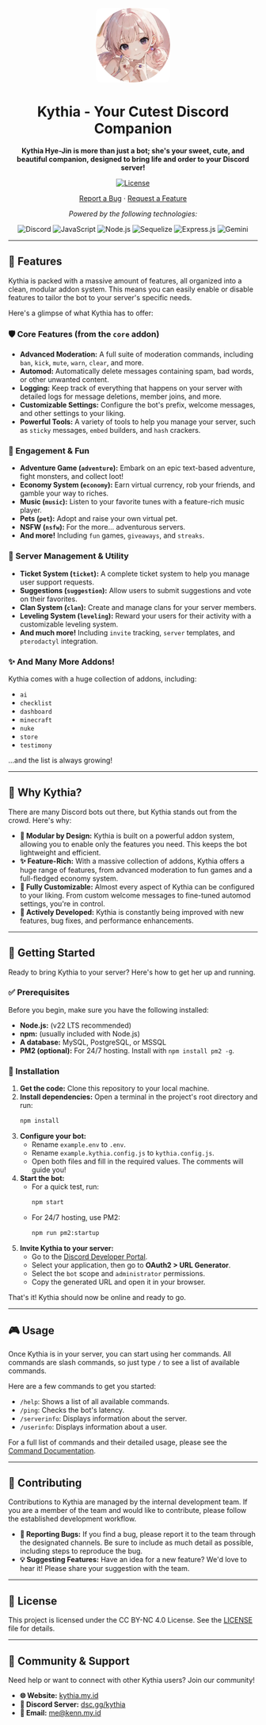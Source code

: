 <p align="center">
  <a href="https://kythia.my.id">
    <img src="./addons/dashboard/web/public/assets/img/logo/logo.png" alt="Kythia Logo" height="150" style="border-radius: 10px;">
  </a>
</p>

<h1 align="center">
  Kythia - Your Cutest Discord Companion
</h1>

<p align="center">
  <strong>Kythia Hye-Jin is more than just a bot; she's your sweet, cute, and beautiful companion, designed to bring life and order to your Discord server!</strong>
</p>

<p align="center">
  <a href="https://github.com/kenndeclouv/kythia/blob/main/LICENSE"><img src="https://img.shields.io/badge/License-CC%20BYNC%204.0-blue?style=for-the-badge" alt="License"></a>
</p>

<p align="center">
  <a href="https://github.com/kenndeclouv/kythia/issues">Report a Bug</a>
  ·
  <a href="https://github.com/kenndeclouv/kythia/issues">Request a Feature</a>
</p>

<div align="center">
  <p><em>Powered by the following technologies:</em></p>
  <img alt="Discord" src="https://img.shields.io/badge/Discord-5865F2.svg?style=flat&logo=Discord&logoColor=white">
  <img alt="JavaScript" src="https://img.shields.io/badge/JavaScript-F7DF1E.svg?style=flat&logo=JavaScript&logoColor=black">
  <img alt="Node.js" src="https://img.shields.io/badge/Node.js-339933.svg?style=flat&logo=nodedotjs&logoColor=white">
  <img alt="Sequelize" src="https://img.shields.io/badge/Sequelize-52B0E7.svg?style=flat&logo=Sequelize&logoColor=white">
  <img alt="Express.js" src="https://img.shields.io/badge/Express.js-000000.svg?style=flat&logo=express&logoColor=white">
  <img alt="Gemini" src="https://img.shields.io/badge/Gemini-4285F4.svg?style=flat&logo=Google&logoColor=white">
</div>

---

## 🌟 Features

Kythia is packed with a massive amount of features, all organized into a clean, modular addon system. This means you can easily enable or disable features to tailor the bot to your server's specific needs.

Here's a glimpse of what Kythia has to offer:

### 🛡️ Core Features (from the `core` addon)

*   **Advanced Moderation:** A full suite of moderation commands, including `ban`, `kick`, `mute`, `warn`, `clear`, and more.
*   **Automod:** Automatically delete messages containing spam, bad words, or other unwanted content.
*   **Logging:** Keep track of everything that happens on your server with detailed logs for message deletions, member joins, and more.
*   **Customizable Settings:** Configure the bot's prefix, welcome messages, and other settings to your liking.
*   **Powerful Tools:** A variety of tools to help you manage your server, such as `sticky` messages, `embed` builders, and `hash` crackers.

### 🎉 Engagement & Fun

*   **Adventure Game (`adventure`):** Embark on an epic text-based adventure, fight monsters, and collect loot!
*   **Economy System (`economy`):** Earn virtual currency, rob your friends, and gamble your way to riches.
*   **Music (`music`):** Listen to your favorite tunes with a feature-rich music player.
*   **Pets (`pet`):** Adopt and raise your own virtual pet.
*   **NSFW (`nsfw`):** For the more... adventurous servers.
*   **And more!** Including `fun` games, `giveaways`, and `streaks`.

### 🚀 Server Management & Utility

*   **Ticket System (`ticket`):** A complete ticket system to help you manage user support requests.
*   **Suggestions (`suggestion`):** Allow users to submit suggestions and vote on their favorites.
*   **Clan System (`clan`):** Create and manage clans for your server members.
*   **Leveling System (`leveling`):** Reward your users for their activity with a customizable leveling system.
*   **And much more!** Including `invite` tracking, `server` templates, and `pterodactyl` integration.

### ✨ And Many More Addons!

Kythia comes with a huge collection of addons, including:

*   `ai`
*   `checklist`
*   `dashboard`
*   `minecraft`
*   `nuke`
*   `store`
*   `testimony`

...and the list is always growing!

---

## 🤔 Why Kythia?

There are many Discord bots out there, but Kythia stands out from the crowd. Here's why:

*   **🤖 Modular by Design:** Kythia is built on a powerful addon system, allowing you to enable only the features you need. This keeps the bot lightweight and efficient.
*   **✨ Feature-Rich:** With a massive collection of addons, Kythia offers a huge range of features, from advanced moderation to fun games and a full-fledged economy system.
*   **🔧 Fully Customizable:** Almost every aspect of Kythia can be configured to your liking. From custom welcome messages to fine-tuned automod settings, you're in control.
*   **🚀 Actively Developed:** Kythia is constantly being improved with new features, bug fixes, and performance enhancements.

---

## 🚀 Getting Started

Ready to bring Kythia to your server? Here's how to get her up and running.

### ✅ Prerequisites

Before you begin, make sure you have the following installed:

*   **Node.js:** (v22 LTS recommended)
*   **npm:** (usually included with Node.js)
*   **A database:** MySQL, PostgreSQL, or MSSQL
*   **PM2 (optional):** For 24/7 hosting. Install with `npm install pm2 -g`.

### 📝 Installation

1.  **Get the code:** Clone this repository to your local machine.
2.  **Install dependencies:** Open a terminal in the project's root directory and run:
    ```bash
    npm install
    ```
3.  **Configure your bot:**
    *   Rename `example.env` to `.env`.
    *   Rename `example.kythia.config.js` to `kythia.config.js`.
    *   Open both files and fill in the required values. The comments will guide you!
4.  **Start the bot:**
    *   For a quick test, run:
        ```bash
        npm start
        ```
    *   For 24/7 hosting, use PM2:
        ```bash
        npm run pm2:startup
        ```
5.  **Invite Kythia to your server:**
    *   Go to the [Discord Developer Portal](https://discord.com/developers/applications).
    *   Select your application, then go to **OAuth2 > URL Generator**.
    *   Select the `bot` scope and `administrator` permissions.
    *   Copy the generated URL and open it in your browser.

That's it! Kythia should now be online and ready to go.

---

## 🎮 Usage

Once Kythia is in your server, you can start using her commands. All commands are slash commands, so just type `/` to see a list of available commands.

Here are a few commands to get you started:

*   `/help`: Shows a list of all available commands.
*   `/ping`: Checks the bot's latency.
*   `/serverinfo`: Displays information about the server.
*   `/userinfo`: Displays information about a user.

For a full list of commands and their detailed usage, please see the [Command Documentation](https://kythia.my.id/commands).

---

## 🙌 Contributing

Contributions to Kythia are managed by the internal development team. If you are a member of the team and would like to contribute, please follow the established development workflow.

*   **🐛 Reporting Bugs:** If you find a bug, please report it to the team through the designated channels. Be sure to include as much detail as possible, including steps to reproduce the bug.
*   **💡 Suggesting Features:** Have an idea for a new feature? We'd love to hear it! Please share your suggestion with the team.

---

## 📜 License

This project is licensed under the CC BY-NC 4.0 License. See the [LICENSE](LICENSE) file for details.

---

## 💬 Community & Support

Need help or want to connect with other Kythia users? Join our community!

*   **🌐 Website:** [kythia.my.id](https://kythia.my.id)
*   **💬 Discord Server:** [dsc.gg/kythia](https://dsc.gg/kythia)
*   **📧 Email:** [me@kenn.my.id](mailto:me@kenn.my.id)
